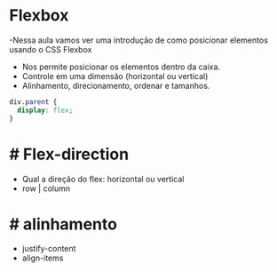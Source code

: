 # Flexbox

-Nessa aula vamos ver uma introdução de como posicionar elementos usando o CSS Flexbox

- Nos permite posicionar os elementos dentro da caixa.
- Controle em uma dimensão (horizontal ou vertical)
- Alinhamento, direcionamento, ordenar e tamanhos.

```css
div.parent {
  display: flex;
}
```

# # Flex-direction

- Qual a direção do flex: horizontal ou vertical
- row | column

# # alinhamento

- justify-content
- align-items
